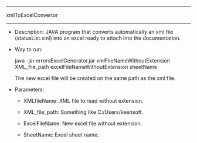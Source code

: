 

******************************
 xmlToExcelConvertor
******************************

- Description: JAVA program that converts automatically an xml file (statusList.xml) into an excel ready to attach into the documentation.

- Way to run:

	java -jar errorsExcelGenerator.jar xmlFileNameWithoutExtension XML_file_path excelFileNameWithoutExtension sheetName
	
	The new excel file will be created on the same path as the xml file.

- Parameters:

	* XMLfileName: XML file to read without extension.

	* XML_file_path: Something like C:/Users/keensoft.

	* ExcelFileName: New excel file without extension.
	
	* SheetName: Excel sheet name.
